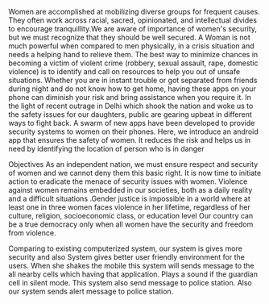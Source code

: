Women are accomplished at mobilizing diverse groups for frequent causes. They often work across racial, sacred, opinionated, and intellectual divides to encourage tranquillity.We are aware of importance of women's security, but we must recognize that they should be well secured. A Woman is not much powerful when compared to men physically, in a crisis situation and needs a helping hand to relieve them. The best way to minimize chances in becoming a victim of violent crime (robbery, sexual assault, rape, domestic violence) is to identify and call on resources to help you out of unsafe situations. Whether you are in instant trouble or got separated from friends during night and do not know how to get home, having these apps on your phone can diminish your risk and bring assistance when you require it. In the light of recent outrage in Delhi which shook the nation and woke us to the safety issues for our daughters, public are gearing upbeat in different ways to fight back. A swarm of new apps have been developed to provide security systems to women on their phones. Here, we introduce an android app that ensures the safety of women. It reduces the risk and helps us in need by identifying the location of person who is in danger

Objectives
As an independent nation, we must ensure respect and security of women and we cannot deny them this basic right. It is now time to initiate action to eradicate the menace of security issues with women. Violence against women remains embedded in our societies, both as a daily reality and a difficult situations .Gender justice is impossible in a world where at least one in three women faces violence in her lifetime, regardless of her culture, religion, socioeconomic class, or education level Our country can be a true democracy only when all women have the security and freedom from violence.

Comparing to existing computerized system, our system is gives more security and also System gives better user friendly environment for the users. When she shakes the mobile this system will sends message to the all nearby cells which having that application. Plays a sound if the guardian cell in silent mode. This system also send message to police station. Also our system sends alert message to police station.

